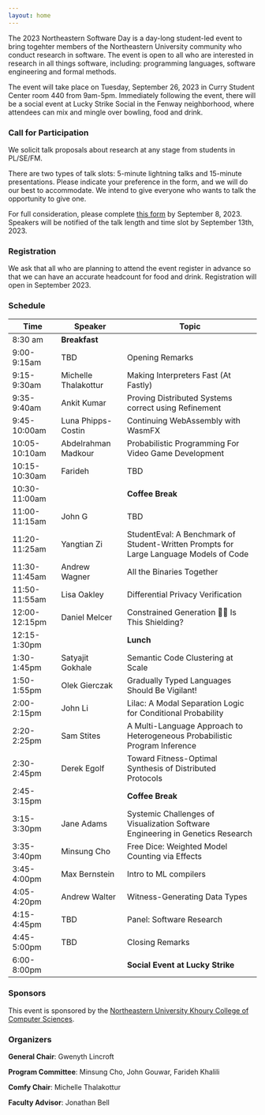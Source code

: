 ```yaml
---
layout: home
---
```


The 2023 Northeastern Software Day is a day-long student-led event to bring togehter members of the Northeastern University community who conduct research in software. The event is open to all who are interested in research in all things software, including: programming languages, software engineering and formal methods.

The event will take place on Tuesday, September 26, 2023 in Curry Student Center room 440 from 9am-5pm. Immediately following the event, there will be a social event at Lucky Strike Social in the Fenway neighborhood, where attendees can mix and mingle over bowling, food and drink.

### Call for Participation
We solicit talk proposals about research at any stage from students in PL/SE/FM.

There are two types of talk slots: 5-minute lightning talks and 15-minute presentations. Please indicate your preference in the form, and we will do our best to accommodate. We intend to give everyone who wants to talk the opportunity to give one.

For full consideration, please complete [this form](https://forms.gle/ENyNdduh7jHMj1TH7) by September 8, 2023. Speakers will be notified of the talk length and time slot by September 13th, 2023.

### Registration
We ask that all who are planning to attend the event register in advance so that we can have an accurate headcount for food and drink. Registration will open in September 2023.

### Schedule

| Time | Speaker | Topic |
|------|---------|-------|
| 8:30 am | **Breakfast** | |
| 9:00-9:15am | TBD | Opening Remarks | 
|9:15-9:30am | Michelle Thalakottur | Making Interpreters Fast (At Fastly)|
|9:35-9:40am | Ankit Kumar | Proving Distributed Systems correct using Refinement|
|9:45-10:00am | Luna Phipps-Costin | Continuing WebAssembly with WasmFX|
|10:05-10:10am | Abdelrahman Madkour | Probabilistic Programming For Video Game Development|
|10:15-10:30am | Farideh | TBD|
| 10:30-11:00am | | **Coffee Break** | 
|11:00-11:15am | John G | TBD|
|11:20-11:25am | Yangtian Zi | StudentEval: A Benchmark of Student-Written Prompts for Large Language Models of Code|
|11:30-11:45am | Andrew Wagner | All the Binaries Together|
|11:50-11:55am | Lisa Oakley | Differential Privacy Verification|
|12:00-12:15pm | Daniel Melcer | Constrained Generation 🫴🦋 Is This Shielding?|
|12:15-1:30pm | | **Lunch** |
|1:30-1:45pm | Satyajit Gokhale | Semantic Code Clustering at Scale|
|1:50-1:55pm | Olek Gierczak | Gradually Typed Languages Should Be Vigilant!|
|2:00-2:15pm | John Li | Lilac: A Modal Separation Logic for Conditional Probability|
|2:20-2:25pm | Sam Stites | A Multi-Language Approach to Heterogeneous Probabilistic Program Inference|
|2:30-2:45pm | Derek Egolf | Toward Fitness-Optimal Synthesis of Distributed Protocols|
| 2:45-3:15pm| | **Coffee Break** |
|3:15-3:30pm | Jane Adams | Systemic Challenges of Visualization Software Engineering in Genetics Research|
|3:35-3:40pm | Minsung Cho | Free Dice: Weighted Model Counting via Effects|
|3:45-4:00pm | Max Bernstein | Intro to ML compilers|
|4:05-4:20pm | Andrew Walter | Witness-Generating Data Types|
| 4:15-4:45pm | TBD | Panel: Software Research|
| 4:45-5:00pm | TBD | Closing Remarks | 
| 6:00-8:00pm | | **Social Event at Lucky Strike** | 

### Sponsors
This event is sponsored by the [Northeastern University Khoury College of Computer Sciences](https://www.khoury.northeastern.edu/). 

### Organizers

**General Chair**: Gwenyth Lincroft

**Program Committee**: Minsung Cho, John Gouwar, Farideh Khalili 

**Comfy Chair**: Michelle Thalakottur

**Faculty Advisor**: Jonathan Bell